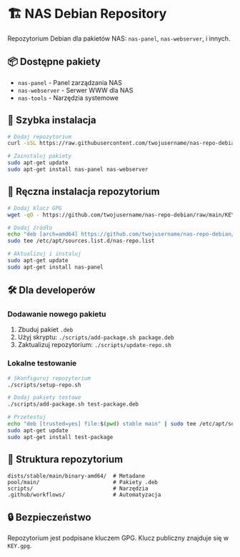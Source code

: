 # 🏗️ NAS Debian Repository

Repozytorium Debian dla pakietów NAS: `nas-panel`, `nas-webserver`, i innych.

## 📦 Dostępne pakiety

- `nas-panel` - Panel zarządzania NAS
- `nas-webserver` - Serwer WWW dla NAS
- `nas-tools` - Narzędzia systemowe

## 🚀 Szybka instalacja

```bash
# Dodaj repozytorium
curl -sSL https://raw.githubusercontent.com/twojusername/nas-repo-debian/main/install-repo.sh | sudo bash

# Zainstaluj pakiety
sudo apt-get update
sudo apt-get install nas-panel nas-webserver
```

## 🔧 Ręczna instalacja repozytorium

```bash
# Dodaj klucz GPG
wget -qO - https://github.com/twojusername/nas-repo-debian/raw/main/KEY.gpg | sudo apt-key add -

# Dodaj źródło
echo "deb [arch=amd64] https://github.com/twojusername/nas-repo-debian/raw/main/ stable main" | \
sudo tee /etc/apt/sources.list.d/nas-repo.list

# Aktualizuj i instaluj
sudo apt-get update
sudo apt-get install nas-panel
```

## 🛠️ Dla developerów

### Dodawanie nowego pakietu

1. Zbuduj pakiet `.deb`
2. Użyj skryptu: `./scripts/add-package.sh package.deb`
3. Zaktualizuj repozytorium: `./scripts/update-repo.sh`

### Lokalne testowanie

```bash
# Skonfiguruj repozytorium
./scripts/setup-repo.sh

# Dodaj pakiety testowe
./scripts/add-package.sh test-package.deb

# Przetestuj
echo "deb [trusted=yes] file:$(pwd) stable main" | sudo tee /etc/apt/sources.list.d/nas-test.list
sudo apt-get update
sudo apt-get install test-package
```

## 📁 Struktura repozytorium

```
dists/stable/main/binary-amd64/  # Metadane
pool/main/                       # Pakiety .deb
scripts/                         # Narzędzia
.github/workflows/               # Automatyzacja
```

## 🔒 Bezpieczeństwo

Repozytorium jest podpisane kluczem GPG. Klucz publiczny znajduje się w `KEY.gpg`.
